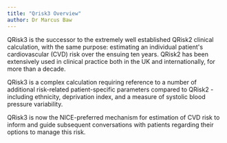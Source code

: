 ```yaml
---
title: "Qrisk3 Overview"
author: Dr Marcus Baw
---
```


QRisk3 is the successor to the extremely well established QRisk2 clinical calculation, with the same purpose: estimating an individual patient's cardiovascular (CVD) risk over the ensuing ten years. QRisk2 has been extensively used in clinical practice both in the UK and internationally, for more than a decade.

QRisk3 is a complex calculation requiring reference to a number of additional risk-related patient-specific parameters compared to QRisk2 - including ethnicity, deprivation index, and a measure of systolic blood pressure variability.

QRisk3 is now the NICE-preferred mechanism for estimation of CVD risk to inform and guide subsequent conversations with patients regarding their options to manage this risk.